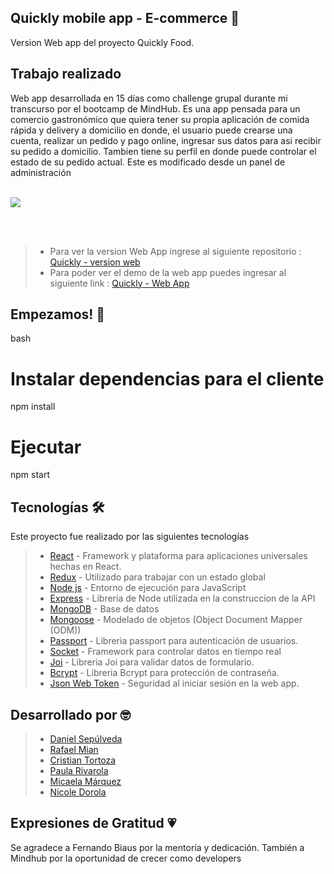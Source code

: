 ## Quickly mobile app - E-commerce 🍔
Version Web app del proyecto Quickly Food.

## Trabajo realizado
Web app desarrollada en 15 días como challenge grupal durante mi transcurso por el bootcamp de MindHub. Es una app pensada para un comercio gastronómico que quiera tener su propia aplicación de comida rápida y delivery a domicilio en donde, el usuario puede crearse una cuenta, realizar un pedido y pago online, ingresar sus datos para asi recibir su pedido a domicilio. Tambien tiene su perfil en donde puede controlar el estado de su pedido actual. Este es modificado desde un panel de administración
<br></br>

  <img src="https://camo.githubusercontent.com/f6208d0472cf84e4ff3f8256a7f8f9094549a35f73c859fdfa51e55efaa7d4b2/68747470733a2f2f6d656469612e67697068792e636f6d2f6d656469612f3464656458354b63633837493062727461672f67697068792e676966" style="display: block; margin: auto;">
  </img>



<br></br>
>- Para ver la version Web App ingrese al siguiente repositorio : [Quickly - version web](https://github.com/Paularivarola/e-comerce-quickly)
>- Para poder ver el demo de la web app puedes ingresar al siguiente link : [Quickly - Web App](https://quickly-food.herokuapp.com/)


## Empezamos! 🚀

bash
# Instalar dependencias para el cliente
npm install

# Ejecutar
npm start


## Tecnologías 🛠️
Este proyecto fue realizado por las siguientes tecnologías

>- [React](https://docs.expo.dev/) - Framework y plataforma para aplicaciones universales hechas en React.
>- [Redux](https://redux.js.org/) - Utilizado para trabajar con un estado global
>- [Node js](https://nodejs.org/es/) - Entorno de ejecución para JavaScript
>- [Express](https://expressjs.com/es/) - Librería de Node utilizada en la construccion de la API
>- [MongoDB](https://www.mongodb.com/) - Base de datos
>- [Mongoose](https://mongoosejs.com/) - Modelado de objetos (Object Document Mapper (ODM))
>- [Passport](https:///) - Libreria passport para autenticación de usuarios.
>- [Socket](https://socket.io/) - Framework para controlar datos en tiempo real
>- [Joi](https:///) - Libreria Joi para validar datos de formulario.
>- [Bcrypt](https:///) - Libreria Bcrypt para protección de contraseña.
>- [Json Web Token](https:///) - Seguridad al iniciar sesión en la web app.


## Desarrollado por 🤓
>- [Daniel Sepúlveda](https://github.com/DanSepulveda)
>- [Rafael Mian](https://github.com/rafaelmian1)
>- [Cristian Tortoza](https://github.com/CristianTortoza)
>- [Paula Rivarola](https://github.com/Paularivarola)
>- [Micaela Márquez](https://github.com/Ndorola)
>- [Nicole Dorola](https://github.com/Ndorola)


## Expresiones de Gratitud 💗
Se agradece a Fernando Biaus por la mentoría y dedicación.
También a Mindhub por la oportunidad de crecer como developers
